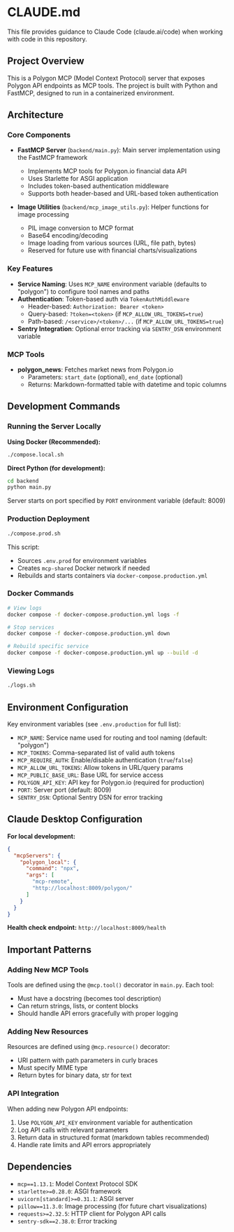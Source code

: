 # CLAUDE.md

This file provides guidance to Claude Code (claude.ai/code) when working with code in this repository.

## Project Overview

This is a Polygon MCP (Model Context Protocol) server that exposes Polygon API endpoints as MCP tools. The project is built with Python and FastMCP, designed to run in a containerized environment.

## Architecture

### Core Components

- **FastMCP Server** (`backend/main.py`): Main server implementation using the FastMCP framework
  - Implements MCP tools for Polygon.io financial data API
  - Uses Starlette for ASGI application
  - Includes token-based authentication middleware
  - Supports both header-based and URL-based token authentication

- **Image Utilities** (`backend/mcp_image_utils.py`): Helper functions for image processing
  - PIL image conversion to MCP format
  - Base64 encoding/decoding
  - Image loading from various sources (URL, file path, bytes)
  - Reserved for future use with financial charts/visualizations

### Key Features

- **Service Naming**: Uses `MCP_NAME` environment variable (defaults to "polygon") to configure tool names and paths
- **Authentication**: Token-based auth via `TokenAuthMiddleware`
  - Header-based: `Authorization: Bearer <token>`
  - Query-based: `?token=<token>` (if `MCP_ALLOW_URL_TOKENS=true`)
  - Path-based: `/<service>/<token>/...` (if `MCP_ALLOW_URL_TOKENS=true`)
- **Sentry Integration**: Optional error tracking via `SENTRY_DSN` environment variable

### MCP Tools

- **polygon_news**: Fetches market news from Polygon.io
  - Parameters: `start_date` (optional), `end_date` (optional)
  - Returns: Markdown-formatted table with datetime and topic columns

## Development Commands

### Running the Server Locally

**Using Docker (Recommended):**
```bash
./compose.local.sh
```

**Direct Python (for development):**
```bash
cd backend
python main.py
```

Server starts on port specified by `PORT` environment variable (default: 8009)

### Production Deployment

```bash
./compose.prod.sh
```

This script:
- Sources `.env.prod` for environment variables
- Creates `mcp-shared` Docker network if needed
- Rebuilds and starts containers via `docker-compose.production.yml`

### Docker Commands

```bash
# View logs
docker compose -f docker-compose.production.yml logs -f

# Stop services
docker compose -f docker-compose.production.yml down

# Rebuild specific service
docker compose -f docker-compose.production.yml up --build -d
```

### Viewing Logs

```bash
./logs.sh
```

## Environment Configuration

Key environment variables (see `.env.production` for full list):

- `MCP_NAME`: Service name used for routing and tool naming (default: "polygon")
- `MCP_TOKENS`: Comma-separated list of valid auth tokens
- `MCP_REQUIRE_AUTH`: Enable/disable authentication (`true`/`false`)
- `MCP_ALLOW_URL_TOKENS`: Allow tokens in URL/query params
- `MCP_PUBLIC_BASE_URL`: Base URL for service access
- `POLYGON_API_KEY`: API key for Polygon.io (required for production)
- `PORT`: Server port (default: 8009)
- `SENTRY_DSN`: Optional Sentry DSN for error tracking

## Claude Desktop Configuration

**For local development:**
```json
{
  "mcpServers": {
    "polygon_local": {
      "command": "npx",
      "args": [
        "mcp-remote",
        "http://localhost:8009/polygon/"
      ]
    }
  }
}
```

**Health check endpoint:** `http://localhost:8009/health`

## Important Patterns

### Adding New MCP Tools

Tools are defined using the `@mcp.tool()` decorator in `main.py`. Each tool:
- Must have a docstring (becomes tool description)
- Can return strings, lists, or content blocks
- Should handle API errors gracefully with proper logging

### Adding New Resources

Resources are defined using `@mcp.resource()` decorator:
- URI pattern with path parameters in curly braces
- Must specify MIME type
- Return bytes for binary data, str for text

### API Integration

When adding new Polygon API endpoints:
1. Use `POLYGON_API_KEY` environment variable for authentication
2. Log API calls with relevant parameters
3. Return data in structured format (markdown tables recommended)
4. Handle rate limits and API errors appropriately

## Dependencies

- `mcp==1.13.1`: Model Context Protocol SDK
- `starlette>=0.28.0`: ASGI framework
- `uvicorn[standard]>=0.31.1`: ASGI server
- `pillow==11.3.0`: Image processing (for future chart visualizations)
- `requests>=2.32.5`: HTTP client for Polygon API calls
- `sentry-sdk==2.38.0`: Error tracking